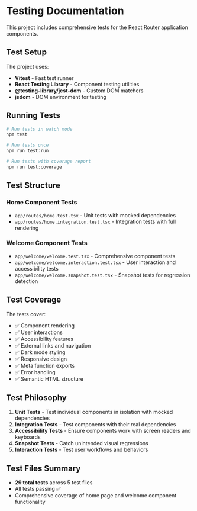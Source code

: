 # Testing Documentation

This project includes comprehensive tests for the React Router application components.

## Test Setup

The project uses:
- **Vitest** - Fast test runner
- **React Testing Library** - Component testing utilities
- **@testing-library/jest-dom** - Custom DOM matchers
- **jsdom** - DOM environment for testing

## Running Tests

```bash
# Run tests in watch mode
npm test

# Run tests once
npm run test:run

# Run tests with coverage report
npm run test:coverage
```

## Test Structure

### Home Component Tests
- `app/routes/home.test.tsx` - Unit tests with mocked dependencies
- `app/routes/home.integration.test.tsx` - Integration tests with full rendering

### Welcome Component Tests
- `app/welcome/welcome.test.tsx` - Comprehensive component tests
- `app/welcome/welcome.interaction.test.tsx` - User interaction and accessibility tests
- `app/welcome/welcome.snapshot.test.tsx` - Snapshot tests for regression detection

## Test Coverage

The tests cover:
- ✅ Component rendering
- ✅ User interactions
- ✅ Accessibility features
- ✅ External links and navigation
- ✅ Dark mode styling
- ✅ Responsive design
- ✅ Meta function exports
- ✅ Error handling
- ✅ Semantic HTML structure

## Test Philosophy

1. **Unit Tests** - Test individual components in isolation with mocked dependencies
2. **Integration Tests** - Test components with their real dependencies
3. **Accessibility Tests** - Ensure components work with screen readers and keyboards
4. **Snapshot Tests** - Catch unintended visual regressions
5. **Interaction Tests** - Test user workflows and behaviors

## Test Files Summary

- **29 total tests** across 5 test files
- All tests passing ✅
- Comprehensive coverage of home page and welcome component functionality

